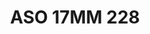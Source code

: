 ---
title: ASO 17MM 228
date: 
draft: false

# descripcion
description : Anillo de plata 925.

materials: Plata 943

color: 

dimensions: 17mm diámetro

code: 05-23-1617

type: "Anillos"

categories: []

price: $9.560,00

price_eftvo: $8.130,00

# Images
# first image will be shown in the product page
images:
  # - image: "images/path_to_image"
  # La ubicacion de las imagenes es imagenes/Anillos/Anillos.Solo Plata/05-23-1617-aso-17mm-228
  - image: "./images/anillos/solo_plata/05-23-1617-aso-17mm-228.jpg"
---